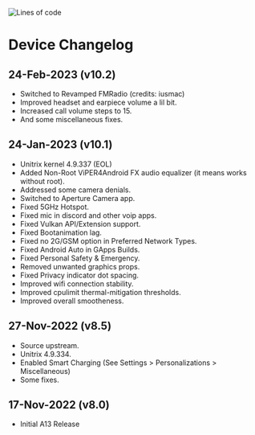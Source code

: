 ![Lines of code](https://img.shields.io/badge/Update%20Status-EOL%20%2F%20Dropped-blue)

# Device Changelog

## 24-Feb-2023 (v10.2)
- Switched to Revamped FMRadio (credits: iusmac)
- Improved headset and earpiece volume a lil bit.
- Increased call volume steps to 15.
- And some miscellaneous fixes.

## 24-Jan-2023 (v10.1)
- Unitrix kernel 4.9.337 (EOL)
- Added Non-Root ViPER4Android FX audio equalizer (it means works without root).
- Addressed some camera denials.
- Switched to Aperture Camera app.
- Fixed 5GHz Hotspot.
- Fixed mic in discord and other voip apps.
- Fixed Vulkan API/Extension support.
- Fixed Bootanimation lag.
- Fixed no 2G/GSM option in Preferred Network Types.
- Fixed Android Auto in GApps Builds.
- Fixed Personal Safety & Emergency.
- Removed unwanted graphics props.
- Fixed Privacy indicator dot spacing.
- Improved wifi connection stability.
- Improved cpulimit thermal-mitigation thresholds.
- Improved overall smootheness.

## 27-Nov-2022 (v8.5)
- Source upstream.
- Unitrix 4.9.334.
- Enabled Smart Charging (See Settings > Personalizations > Miscellaneous)
- Some fixes.

## 17-Nov-2022 (v8.0)
- Initial A13 Release
